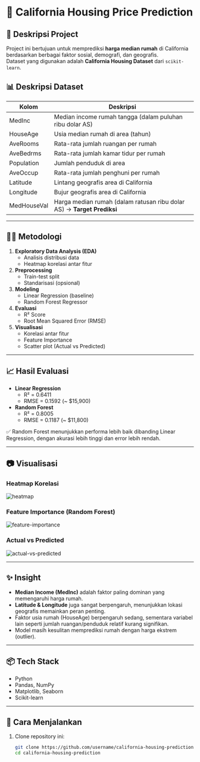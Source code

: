 # 🏡 California Housing Price Prediction

## 📖 Deskripsi Project
Project ini bertujuan untuk memprediksi **harga median rumah** di California berdasarkan berbagai faktor sosial, demografi, dan geografis.  
Dataset yang digunakan adalah **California Housing Dataset** dari `scikit-learn`.

## 📊 Deskripsi Dataset
| Kolom       | Deskripsi                                                                 |
|-------------|---------------------------------------------------------------------------|
| MedInc      | Median income rumah tangga (dalam puluhan ribu dolar AS)                  |
| HouseAge    | Usia median rumah di area (tahun)                                         |
| AveRooms    | Rata-rata jumlah ruangan per rumah                                        |
| AveBedrms   | Rata-rata jumlah kamar tidur per rumah                                    |
| Population  | Jumlah penduduk di area                                                   |
| AveOccup    | Rata-rata jumlah penghuni per rumah                                       |
| Latitude    | Lintang geografis area di California                                      |
| Longitude   | Bujur geografis area di California                                        |
| MedHouseVal | Harga median rumah (dalam ratusan ribu dolar AS) → **Target Prediksi**    |

---

## 🧑‍💻 Metodologi
1. **Exploratory Data Analysis (EDA)**
   - Analisis distribusi data
   - Heatmap korelasi antar fitur
2. **Preprocessing**
   - Train-test split
   - Standarisasi (opsional)
3. **Modeling**
   - Linear Regression (baseline)
   - Random Forest Regressor
4. **Evaluasi**
   - R² Score
   - Root Mean Squared Error (RMSE)
5. **Visualisasi**
   - Korelasi antar fitur
   - Feature Importance
   - Scatter plot (Actual vs Predicted)

---

## 📈 Hasil Evaluasi
- **Linear Regression**
  - R² = 0.6411
  - RMSE = 0.1592 (~ \$15,900)
- **Random Forest**
  - R² = 0.8005
  - RMSE = 0.1187 (~ \$11,800)

✅ Random Forest menunjukkan performa lebih baik dibanding Linear Regression, dengan akurasi lebih tinggi dan error lebih rendah.

---

## 📷 Visualisasi
### Heatmap Korelasi
![heatmap](images/heatmap.png)

### Feature Importance (Random Forest)
![feature-importance](images/feature_importance.png)

### Actual vs Predicted
![actual-vs-predicted](images/actual_vs_predicted.png)

---

## ✨ Insight
- **Median Income (MedInc)** adalah faktor paling dominan yang memengaruhi harga rumah.  
- **Latitude & Longitude** juga sangat berpengaruh, menunjukkan lokasi geografis memainkan peran penting.  
- Faktor usia rumah (HouseAge) berpengaruh sedang, sementara variabel lain seperti jumlah ruangan/penduduk relatif kurang signifikan.  
- Model masih kesulitan memprediksi rumah dengan harga ekstrem (outlier).

---

## 📦 Tech Stack
- Python  
- Pandas, NumPy  
- Matplotlib, Seaborn  
- Scikit-learn  

---

## 🚀 Cara Menjalankan
1. Clone repository ini:
   ```bash
   git clone https://github.com/username/california-housing-prediction.git
   cd california-housing-prediction
